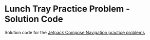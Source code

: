 Lunch Tray Practice Problem - Solution Code
==================================

Solution code for the [Jetpack Compose Navigation practice problems](https://developer.android.com/courses/pathways/android-basics-compose-unit-4-pathway-2)
